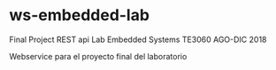 # ws-embedded-lab
Final Project REST api Lab Embedded Systems TE3060 AGO-DIC 2018 

Webservice para el proyecto final del laboratorio
